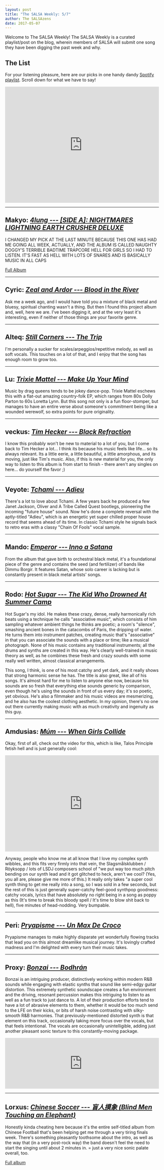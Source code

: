 ```yaml
---
layout: post
title: "The SALSA Weekly: 5/7"
author: The SALSAzens
date: 2017-05-07
---
```


Welcome to The SALSA Weekly! The SALSA Weekly is a curated playlist/post on the blog, wherein members of SALSA will submit one song they have been digging the past week and why.

<style>
iframe { margin: 0 auto; display: block; width: 100%; }
</style>

## The List

For your listening pleasure, here are our picks in one handy dandy [Spotify playlist](https://open.spotify.com/user/lunostophiles/playlist/04xzatjKlxy8IwkXpKbnEz). Scroll down for what we have to say!

<iframe src="https://open.spotify.com/embed/user/lunostophiles/playlist/04xzatjKlxy8IwkXpKbnEz" width="300" height="380" frameborder="0" allowtransparency="true"></iframe>

-----

## Makyo: [*4lung --- [SIDE A]: NIGHTMARES LIGHTNING EARTH CRUSHER DELUXE*](https://4lung.bandcamp.com/track/side-a-nightmares-lightning-earth-crusher-deluxe)

I CHANGED MY PICK AT THE LAST MINUTE BECAUSE THIS ONE HAS HAD ME GOING ALL WEEK, ACTUALLY, AND THE ALBUM IS CALLED NAUGHTY DOGGY'S TERRIBLE BADTIME TRAPCORE HELL FOR GIRLS SO I HAD TO LISTEN. IT'S FAST AS HELL WITH LOTS OF SNARES AND IS BASICALLY MUSIC IN ALL CAPS

[Full Album](https://4lung.bandcamp.com/album/naughty-doggys-terrible-badtime-trapcore-hell-for-girls)

----

## Cyric: [*Zeal and Ardor --- Blood in the River*](https://open.spotify.com/track/3de3pLWU48fpTNlSuM6tyR)

Ask me a week ago, and I would have told you a mixture of black metal and bluesy, spiritual chanting wasn't a thing. But then I found this project album and, well, here we are. I've been digging it, and at the very least it's interesting, even if neither of those things are your favorite genre.

----

## Alteq: [*Still Corners --- The Trip*](https://open.spotify.com/track/2BCFf69uK4HL8eOubSSrHm)

I'm personally a sucker for scales/arpeggios/repetitive melody, as well as soft vocals. This touches on a lot of that, and I enjoy that the song has enough room to grow too.

----

## Lu: [*Trixie Mattel --- Make Up Your Mind*](https://open.spotify.com/track/3ihxhLPBvQd2EGGGAqfrlC)

Music by drag queens tends to be jokey dance-pop. Trixie Mattel eschews this with a flat-out amazing country-folk EP, which ranges from 80s Dolly Parton to 60s Loretta Lynn. But this song not only is a fun floor-stomper, but manages to have an entire verse about someone's commitment being like a wounded werewolf, so extra points for pure originality.

----

## veckus: [*Tim Hecker --- Black Refraction*](https://open.spotify.com/track/4FTPWFrUzsZUYvIC1VSBxU)

I know this probably won't be new to material to a lot of you, but I come back to Tim Hecker a lot... I think its because his music feels like life... so its always relevant. Its a little eerie, a little beautiful, a little amorphous, and its moving, just like Tim's music. Also, if this is new material for you, the only way to listen to this album is from start to finish - there aren't any singles on here... do yourself the favor ;)

----

## Veyote: [*Tchami --- Adieu*](https://open.spotify.com/track/3de3pLWU48fpTNlSuM6tyR)

There's a lot to love about Tchami. A few years back he produced a few Janet Jackson, Oliver and A Tribe Called Quest bootlegs, pioneering the incoming "future house" sound. Now he's done a complete reversal with the aptly-titled "Adieu", which is an energetic yet super chilled proper house record that seems ahead of its time. In classic Tchami style he signals back to retro eras with a classy "Chain Of Fools" vocal sample.

----

## Mando: [*Emperor --- Inno a Satana*](https://open.spotify.com/track/54ZHd1wvjOKNpK551g6sQQ)

From the album that gave birth to orchestral black metal, it's a foundational piece of the genre and contains the seed (and fertilizer) of bands like Dimmu Borgir. It features Satan, whose solo career is lacking but is constantly present in black metal artists' songs.

----

## Rodo: [*Hot Sugar --- The Kid Who Drowned At Summer Camp*](https://open.spotify.com/track/6xeCp1w8ODHFoHqEa0YSKh)

Hot Sugar's my idol. He makes these crazy, dense, really harmonically rich beats using a technique he calls "associative music", which consists of him sampling whatever ambient things he thinks are poetic; a room's "silence", smashing ancient bones in the catacombs of Paris, the dripping of water. He turns them into instrument patches, creating music that's "associative" in that you can associate the sounds with a place or time; like a musical photograph. None of his music contains any traditional instruments; all the drums and synths are created in this way. He's clearly well-trained in music theory as well, as he combines these fresh and crazy sounds with some really well written, almost classical arrangements.

This song, I think, is one of his most catchy and yet dark, and it really shows that strong harmonic sense he has. The title is also great, like all of his songs. It's almost hard for me to listen to anyone else now, because his sounds are so fresh that everything else sounds generic by comparison, even though he's using the sounds in front of us every day; it's so poetic, yet obvious. He's also a filmmaker and his music videos are mesmerizing, and he also has the coolest clothing aesthetic. In my opinion, there's no one out there currently making music with as much creativity and ingenuity as this guy.

----

## Amdusias: [*Múm --- When Girls Collide*](https://open.spotify.com/track/7jMuXuhCfls17qg16Cy5cA)

Okay, first of all, check out the video for this, which is like, Talos Principle fetish hell and is just generally cool:

<iframe width="560" height="315" src="https://www.youtube.com/embed/4YzmcW8ZwWc" frameborder="0" allowfullscreen></iframe>

Anyway, people who know me at all know that I love my complex synth wibbles, and this fits very firmly into that vein, the Slagsmålsklubben / Röyksopp / lots of LSDJ composers school of "we put way too much pitch bending on our synth lead and it got glitched to heck, aren't we cool? (Yes, you all are, please give me more of this.) It really only takes "a super cool synth thing to get me really into a song, so I was sold in a few seconds, but the rest of this is just generally super-catchy feel-good synthpop goodness: catchy vocals, lyrics that have absolutely no right being in a song as poppy as this (It's time to break this bloody spell / It's time to blow shit back to hell), five minutes of head-nodding. Very bumpable.

----

## Peri: [*Pryapisme --- Un Max De Croco*](https://open.spotify.com/track/7sG5Rdd0w7CCIuIDFzLIXQ)

Pryapisme manages to make highly disparate yet wonderfully flowing tracks that lead you on this almost dreamlike musical journey. It's lovingly crafted madness and I'm delighted with every turn their music takes.

----

## Proxy: [*Bonzai --- Bodhrán*](https://soundcloud.com/b_o_n_z_a_i/bodhran-1)

Bonzai is an intriguing producer, distinctively working within modern R&B sounds while engaging with elastic synths that sound like semi-edgy guitar distortion.  This extremely synthetic soundscape creates a fun environment and the driving, resonant percussion makes this intriguing to listen to as well as a fun track to just dance to.  A lot of their production efforts tend to have a lot of abrasive elements to them, whether it would be too much send to the LFE on their kicks, or bits of harsh noise contrasting with silky-smooth R&B harmonies.  That previously-mentioned distorted synth is that element on this track, occasionally taking more focus over the vocals, but that feels intentional.  The vocals are occasionally unintelligible, adding just another pleasant sonic texture to this constantly-moving package.

<iframe width="100%" height="166" scrolling="no" frameborder="no" src="https://w.soundcloud.com/player/?url=https%3A//api.soundcloud.com/tracks/286551563&amp;color=ff5500&amp;auto_play=false&amp;hide_related=false&amp;show_comments=true&amp;show_user=true&amp;show_reposts=false"></iframe>

----

## Lorxus: [*Chinese Soccer --- 盲人摸象 (Blind Men Touching an Elephant)*](https://youtu.be/tsR8QDP46xg?t=53m40s)

Honestly kinda cheating here because it's the entire self-titled album from Chinese Football that's been helping get me through a very tiring finals week. There's something pleasantly toothsome about the intro, as well as the way that (in a very post-rock way) the band doesn't feel the need to start the singing until about 2 minutes in. = just a very nice sonic palate overall, too.

[Full album](https://youtu.be/tsR8QDP46xg)
